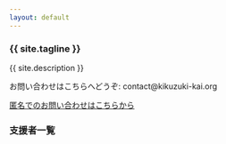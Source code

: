 ```yaml
---
layout: default
---
```

<article class="home" role="article">
    <section class="landing" role="document">
<h1>{{ site.tagline }}</h1>
<p>{{ site.description }}</p>
<p>お問い合わせはこちらへどうぞ: contact@kikuzuki<span class="obfuscate">-</span>kai.org</p>
<a href="{{site.url}}/docs/contact.html">匿名でのお問い合わせはこちらから</a>
    </section>
    <section class="backers" role="document">
        <div class="opencollective">
<h1>支援者一覧</h1>
<object type="image/svg+xml" data="https://opencollective.com/kikuzukikai/tiers/sponsor.svg"></object><br />
<object type="image/svg+xml" data="https://opencollective.com/kikuzukikai/tiers/backer.svg"></object>
        </div>
    </section>
</article>
